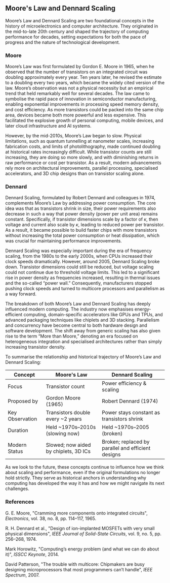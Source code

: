 
## Moore's Law and Dennard Scaling

Moore’s Law and Dennard Scaling are two foundational concepts in the history of microelectronics and computer
architecture. They originated in the mid-to-late 20th century and shaped the trajectory of computing performance
for decades, setting expectations for both the pace of progress and the nature of technological development.


### Moore

Moore’s Law was first formulated by Gordon E. Moore in 1965, when he observed that the number of transistors on
an integrated circuit was doubling approximately every year. Ten years later, he revised the estimate to a
doubling every two years, which became the widely cited version of the law. Moore’s observation was not a
physical necessity but an empirical trend that held remarkably well for several decades. The law came to symbolise
the rapid pace of innovation in semiconductor manufacturing, enabling exponential improvements in processing speed
memory density, and cost efficiency. As more transistors could be packed into the same chip area, devices became
both more powerful and less expensive. This facilitated the explosive growth of personal computing, mobile devices,
and later cloud infrastructure and AI systems.

However, by the mid-2010s, Moore’s Law began to slow. Physical limitations, such as quantum tunnelling at nanometer
scales, increasing fabrication costs, and limits of photolithography, made continued doubling at historical rates
increasingly difficult. While transistor counts are still increasing, they are doing so more slowly, and with
diminishing returns in raw performance or cost per transistor. As a result, modern advancements rely more on
architectural improvements, parallel processing, specialised accelerators, and 3D chip designs than on transistor
scaling alone.


### Dennard

Dennard Scaling, formulated by Robert Dennard and colleagues in 1974, complements Moore’s Law by addressing power
consumption. The core idea was that as transistors shrink in size, their power requirements also decrease in such
a way that power density (power per unit area) remains constant. Specifically, if transistor dimensions scale by
a factor of $\kappa$, then voltage and current also scale by $\kappa$, leading to reduced power per transistor. As a
result, it became possible to build faster chips with more transistors without increasing the total power
consumption or heat dissipation, which was crucial for maintaining performance improvements.

Dennard Scaling was especially important during the era of frequency scaling, from the 1980s to the early 2000s,
when CPUs increased their clock speeds dramatically. However, around 2005, Dennard Scaling broke down. Transistor
dimensions could still be reduced, but voltage scaling could not continue due to threshold voltage limits. This
led to a significant rise in power density as frequencies increased, resulting in thermal issues and the
so-called “power wall.” Consequently, manufacturers stopped pushing clock speeds and turned to multicore processors
and parallelism as a way forward.

The breakdown of both Moore’s Law and Dennard Scaling has deeply influenced modern computing. The industry now
emphasises energy-efficient computing, domain-specific accelerators like GPUs and TPUs, and advanced packaging
techniques like chiplets and 3D stacking. Parallelism and concurrency have become central to both hardware
design and software development. The shift away from generic scaling has also given rise to the term
“More than Moore,” denoting an era focused on heterogeneous integration and specialised architectures rather
than simply increasing transistor density.

To summarise the relationship and historical trajectory of Moore’s Law and Dennard Scaling:

| Concept         | Moore's Law                          | Dennard Scaling                              |
|----------------|---------------------------------------|----------------------------------------------|
| Focus           | Transistor count                      | Power efficiency & scaling                   |
| Proposed by     | Gordon Moore (1965)                   | Robert Dennard (1974)                        |
| Key Observation | Transistors double every ~2 years     | Power stays constant as transistors shrink   |
| Duration        | Held ~1970s–2010s (slowing now)       | Held ~1970s–2005 (broken)                    |
| Modern Status   | Slowed; now aided by chiplets, 3D ICs | Broken; replaced by parallel and efficient designs |

As we look to the future, these concepts continue to influence how we think about scaling and performance,
even if the original formulations no longer hold strictly. They serve as historical anchors in understanding
why computing has developed the way it has and how we might navigate its next challenges.


### References

G. E. Moore, "Cramming more components onto integrated circuits", *Electronics*, vol. 38, no. 8, pp. 114–117, 1965.

R. H. Dennard et al., "Design of ion-implanted MOSFETs with very small physical dimensions", *IEEE Journal of Solid-State Circuits*, vol. 9, no. 5, pp. 256–268, 1974.

Mark Horowitz, "Computing’s energy problem (and what we can do about it)", *ISSCC Keynote*, 2014.

David Patterson, "The trouble with multicore: Chipmakers are busy designing microprocessors that most programmers can’t handle", *IEEE Spectrum*, 2007.
